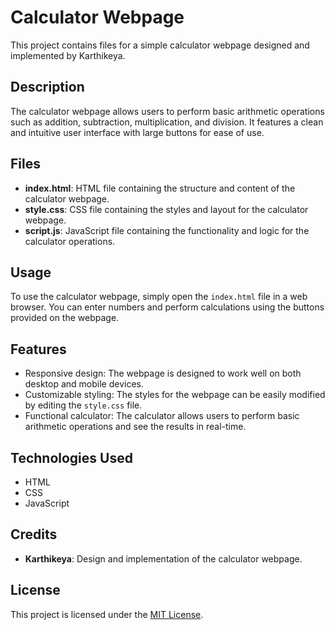 # Calculator Webpage

This project contains files for a simple calculator webpage designed and implemented by Karthikeya.

## Description

The calculator webpage allows users to perform basic arithmetic operations such as addition, subtraction, multiplication, and division. It features a clean and intuitive user interface with large buttons for ease of use.

## Files

- **index.html**: HTML file containing the structure and content of the calculator webpage.
- **style.css**: CSS file containing the styles and layout for the calculator webpage.
- **script.js**: JavaScript file containing the functionality and logic for the calculator operations.

## Usage

To use the calculator webpage, simply open the `index.html` file in a web browser. You can enter numbers and perform calculations using the buttons provided on the webpage.

## Features

- Responsive design: The webpage is designed to work well on both desktop and mobile devices.
- Customizable styling: The styles for the webpage can be easily modified by editing the `style.css` file.
- Functional calculator: The calculator allows users to perform basic arithmetic operations and see the results in real-time.

## Technologies Used

- HTML
- CSS
- JavaScript

## Credits

- **Karthikeya**: Design and implementation of the calculator webpage.

## License

This project is licensed under the [MIT License](LICENSE).
